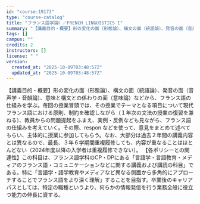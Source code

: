 ```yaml
---
id: "course:19173"
type: "course-catalog"
title: "フランス語学論Ⅰ ／FRENCH LINGUISTICS I"
summary: "【講義目的・概要】形の変化の面（形態論）、構文の面（統語論）、発音の面（音声学・音韻論）、意味と構文との係わりの面（意味論）などから、フランス語の仕組みを学ぶ。毎回の授業冒頭では、その授業でテーマとなる項目について現代フランス語における原則…"
tags: []
campus: ""
credits: 2
instructors: []
license: " "
version:
  created_at: "2025-10-09T03:48:57Z"
  updated_at: "2025-10-09T03:48:57Z"
---
```


【講義目的・概要】形の変化の面（形態論）、構文の面（統語論）、発音の面（音声学・音韻論）、意味と構文との係わりの面（意味論）などから、フランス語の仕組みを学ぶ。毎回の授業冒頭では、その授業でテーマとなる項目について現代フランス語における原則、制約を確認しながら（１年次の文法の授業の復習を兼ねる）、教員からの問題提起をふまえ、実例・反例なども見ながら、フランス語の仕組みを考えていく。その際、respon などを使って、意見をまとめて述べてもらい、主体的に授業に参加してもらう。なお、大部分は過去２年間の講義内容とは異なるので、最長、３年６学期間重複履修しても、内容が重なることはほとんどない（2024年度以降の入学者は重複履修できない）。 【各ポリシーとの関連性】この科目は、フランス語学科のCP・DPにある「言語学・言語教育・メディアのフランス語・コミュニケーションなどに関する講義および講読の科目」である。特に「言語学・語学教育やメディアなど異なる側面から多角的にアプローチすることでフランス語をより深く理解」することを目指す。卒業後のキャリアパスとしては、特定の職種というより、何らかの情報発信を行う業務全般に役立つ能力の伸長に資する。
